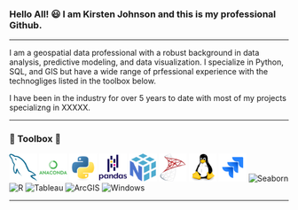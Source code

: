 ### Hello All! :smiley: I am Kirsten Johnson and this is my professional Github.
---
I am a geospatial data professional with a robust background in data analysis, predictive modeling, and data visualization. I specialize in Python, SQL, and GIS but have a wide range of prfessional experience with the technogliges listed in the toolbox below. 

I have been in the industry for over 5 years to date with most of my projects specializng in XXXXX. 

---

### 🧰 Toolbox 🧰

<img src = "https://github.com/devicons/devicon/blob/master/icons/mysql/mysql-original.svg" alt="My SQL" width="50" height="50" /> <img src = "https://github.com/devicons/devicon/blob/master/icons/anaconda/anaconda-original-wordmark.svg" alt="Anaconda Logo" width="50" height="50" />  <img src = "https://github.com/devicons/devicon/blob/master/icons/python/python-original.svg" alt="Python" width="50" height="50" />  <img src = "https://github.com/devicons/devicon/blob/master/icons/pandas/pandas-original-wordmark.svg" alt="Pandas" width="50" height="50" /> <img src = "https://github.com/devicons/devicon/blob/master/icons/numpy/numpy-original.svg" alt="Numpy" width="50" height="50" /> <img src = "https://github.com/devicons/devicon/blob/master/icons/microsoftsqlserver/microsoftsqlserver-original.svg" alt="MSSQL" width="50" height="50" /> <img src = "https://github.com/devicons/devicon/blob/master/icons/linux/linux-original.svg" alt="Linux" width="50" height="50" /> <img src = "https://github.com/devicons/devicon/blob/master/icons/jira/jira-original.svg" alt="Jira" width="50" height="50" /> <img src = "https://cdn.worldvectorlogo.com/logos/seaborn-1.svg" alt="Seaborn" width="50" height="50" /> <img src = "https://cdn.worldvectorlogo.com/logos/r-lang.svg" alt="R" width="50" height="50" /> <img src = "https://cdn.worldvectorlogo.com/logos/tableau-software.svg" alt="Tableau" width="50" height="50" /> <img src = "https://upload.wikimedia.org/wikipedia/commons/d/df/ArcGIS_logo.png" alt="ArcGIS" width="50" height="50" /> <img src = "https://cdn.worldvectorlogo.com/logos/windows.svg" alt="Windows" width="50" height="50" /> 

---
<!--
### Stats 
[![Top Langs](https://github-readme-stats.vercel.app/api/top-langs/?username=kirstenrjohnson)](https://github.com/anuraghazra/github-readme-stats)
-->

<!--
**kirstenrjohnson/kirstenrjohnson** is a ✨ _special_ ✨ repository because its `README.md` (this file) appears on your GitHub profile.

Here are some ideas to get you started:

- 🔭 I’m currently working on ...
- 🌱 I’m currently learning ...
- 👯 I’m looking to collaborate on ...
- 🤔 I’m looking for help with ...
- 💬 Ask me about ...
- 📫 How to reach me: ...
- 😄 Pronouns: ...
- ⚡ Fun fact: ...
-->
